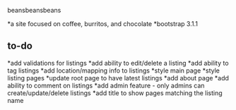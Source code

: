 beansbeansbeans

*a site focused on coffee, burritos, and chocolate
*bootstrap 3.1.1

to-do
-------------
*add validations for listings
*add ability to edit/delete a listing
*add ability to tag listings
*add location/mapping info to listings
*style main page
*style listing pages
*update root page to have latest listings
*add about page
*add ability to comment on listings
*add admin feature - only admins can create/update/delete listings
*add title to show pages matching the listing name
